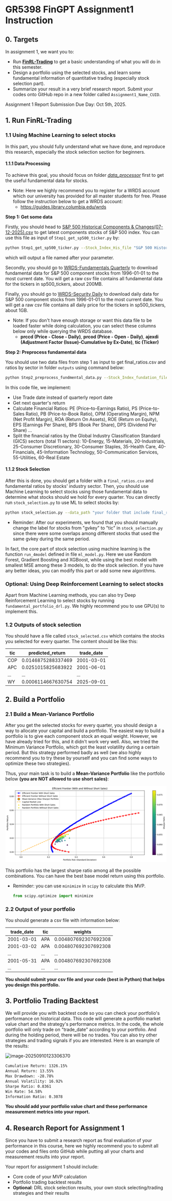 # GR5398 FinGPT Assignment1 Instruction

## 0. Targets

In assignment 1, we want you to:

+ Run **[FinRL-Trading](https://github.com/AI4Finance-Foundation/FinRL-Trading)** to get a basic understanding of what you will do in this semester.
+ Design a portfolio using the selected stocks, and learn some fundamental information of quantitative trading (especially stock selection part).
+ Summarize your result in a very brief research report. Submit your codes onto GitHub repo in a new folder called `Assignment1_Name_CUID`.

Assignment 1 Report Submission Due Day: Oct 5th, 2025.

## 1. Run FinRL-Trading

### 1.1 Using Machine Learning to select stocks

In this part, you should fully understand what we have done, and reproduce this research, especially the stock selection section for beginners.

#### 1.1.1 Data Processing

To achieve this goal, you should focus on folder *[data_processor](https://github.com/AI4Finance-Foundation/FinRL-Trading/tree/master/data_processor)* first to get the useful fundamental data for stocks. 

+ Note: Here we highly recommend you to register for a WRDS account which our university has provided for all master students for free. Please follow the instruction below to get a WRDS account:
  + https://guides.library.columbia.edu/wrds

**Step 1: Get some data**

Firstly, you should head to [S&P 500 Historical Components & Changes(07-12-2025).csv](https://github.com/fja05680/sp500) to get latest components stocks of S&P 500 index. You can use this file as input of `Step1_get_sp500_ticker.py` by:

```bash
python Step1_get_sp500_ticker.py --Stock_Index_His_file "S&P 500 Historical Components & Changes(xx-xx-xxxx).csv" --output_filename "sp500_tickers"
```

which will output a file named after your parameter.

Secondly, you should go to [WRDS-Fundamentals Quarterly](https://wrds-www.wharton.upenn.edu/pages/get-data/compustat-capital-iq-standard-poors/compustat/north-america-daily/fundamentals-quarterly/) to download fundamental data for S&P 500 component stocks from 1996-01-01 to the most current date. You will get a raw csv file contains all fundamental data for the tickers in sp500_tickers, about 200MB.

Finally, you should go to [WRDS-Security Daily](https://wrds-www.wharton.upenn.edu/pages/get-data/compustat-capital-iq-standard-poors/compustat/north-america-daily/security-daily/) to download daily data for S&P 500 component stocks from 1996-01-01 to the most current date. You will get a raw csv file contains all daily price for the tickers in sp500_tickers, about 1GB. 

+ Note: If you don't have enough storage or want this data file to be loaded faster while doing calculation, you can select these columns below only while querying the WRDS database.
  + **prccd (Price - Close - Daily)**, **prcod (Price - Open - Daily)**, **ajexdi (Adjustment Factor (Issue)-Cumulative by Ex-Date)**, **tic (Ticker)**

**Step 2: Preprocess fundamental data**

You should use two data files from step 1 as input to get final_ratios.csv and ratios by sector in folder `outputs` using command below:

```bash
python Step2_preprocess_fundmental_data.py --Stock_Index_fundation_file "sp500_tickers_fundamental_quarterly.csv" --Stock_Index_price_file "sp500_tickers_daily_price.csv"
```

In this code file, we implement:

+ Use Trade date instead of quarterly report date
+ Get next quarter's return
+ Calculate Financial Ratios: PE (Price–to-Earnings Ratio), PS (Price-to-Sales Ratio), PB (Price-to-Book Ratio), OPM (Operating Margin), NPM (Net Profit Margin), ROA (Return On Assets), ROE (Return on Equity), EPS (Earnings Per Share), BPS (Book Per Share), DPS (Dividend Per Share) ...
+ Split the financial ratios by the Global Industry Classification Standard (GICS) sectors (total 11 sectors): 10-Energy, 15-Materials, 20-Industrials, 25-Consumer Discretionary, 30-Consumer Staples, 35-Health Care, 40-Financials, 45-Information Technology, 50-Communication Services, 55-Utilities, 60-Real Estate

#### 1.1.2 Stock Selection

After this is done, you should get a folder with a `final_ratios.csv` and fundamental ratios by stocks' industry sector. Then, you should use Machine Learning to select stocks using those fundamental data to determine what stocks should we hold for every quarter. You can directly run `stock_selection.py` to use ML to select stocks by:

```bash
python stock_selection.py --data_path "your folder that include final_ratios.csv" --output_path "./result"
```

+ Reminder: After our experiments, we found that you should manually change the label for stocks from "gvkey" to "tic" in  `stock_selection.py` since there were some overlaps among different stocks that used the same gvkey during the same period.

In fact, the core part of stock selection using machine learning is the function `run_4model` defined in file `ml_model.py`. Here we use Random Forest, Gradient Boosting and XGBoost, while using the best model with smallest MSE among these 3 models, to do the stock selection. If you have any better ideas, you can modify this part or add some new algorithms.

### Optional: Using Deep Reinforcement Learning to select stocks

Apart from Machine Learning methods, you can also try Deep Reinforcement Learning to select stocks by running `fundamental_portfolio_drl.py`. We highly recommend you to use GPU(s) to implement this.

### 1.2 Outputs of stock selection

You should have a file called `stock_selected.csv` which contains the stocks you selected for every quarter. The content should be like this:

| tic  | predicted_return   | trade_date |
| ---- | ------------------ | ---------- |
| COP  | 0.0146875288337469 | 2001-03-01 |
| APC  | 0.0251015825683922 | 2001-06-01 |
| ...  | ...                | ...        |
| WY   | 0.0006114667630754 | 2025-09-01 |

## 2. Build a Portfolio

### 2.1 Build a Mean-Variance Portfolio

After you get the selected stocks for every quarter, you should design a way to allocate your capital and build a portfolio. The easiest way to build a portfolio is to give each component stock an equal weight. However, we have already tried for this, and it didn't work very well. Also, we tried the Minimum Variance Portfolio, which got the least volatility during a certain period. But this strategy performed badly as well (we also highly recommend you to try these by yourself and you can find some ways to optimize these two strategies).

Thus, your main task is to build a **Mean-Variance Portfolio** like the portfolio below **(you are NOT allowed to use short sales)**:

![image-20250918215104177](./assets/image-20250918215104177.png)

This portfolio has the largest sharpe ratio among all the possible combinations. You can have the best base model return using this portfolio.

+ Reminder: you can use `minimize` in `scipy` to calculate this MVP.

  ```python
  from scipy.optimize import minimize
  ```


### 2.2 Output of your portfolio

You should generate a csv file with information below:

| trade_date | tic  | weights              |
| ---------- | ---- | -------------------- |
| 2001-03-01 | APA  | 0.004807692307692308 |
| 2001-03-02 | APA  | 0.004807692307692308 |
| ...        | ...  | ...                  |
| 2001-05-31 | APA  | 0.004807692307692308 |
| ...        | ...  | ...                  |

**You should submit your csv file and your code (best in Python) that helps you design this portfolio.**

## 3. Portfolio Trading Backtest

We will provide you with backtest code so you can check your portfolio's performance on historical data. This code will generate a portfolio market value chart and the strategy's performance metrics. In the code, the whole portfolio will only trade on "trade_date" according to your portfolio. And during the holding period, there will be no trades. You can also try other strategies and trading signals if you are interested. Here is an example of the results:

![image-20250910123306370](./assets/image-20250910123306370.png)

```
Cumulative Return: 1326.15%
Annual Return: 13.55%
Max Drawdown: -28.78%
Annual Volatility: 16.92%
Sharpe Ratio: 0.8361
Win Rate: 54.58%
Information Ratio: 0.3078
```

**You should add your portfolio value chart and these performance measurement metrics into your report.**

## 4. Research Report for Assignment 1

Since you have to submit a research report as final evaluation of your performance in this course, here we highly recommend you to submit all your codes and files onto GitHub while putting all your charts and measurement results into your report.

Your report for assignment 1 should include:

+ Core code of your MVP calculation
+ Portfolio trading backtest results
+ **Optional**: DRL stock selection results, your own stock selecting/trading strategies and their results
